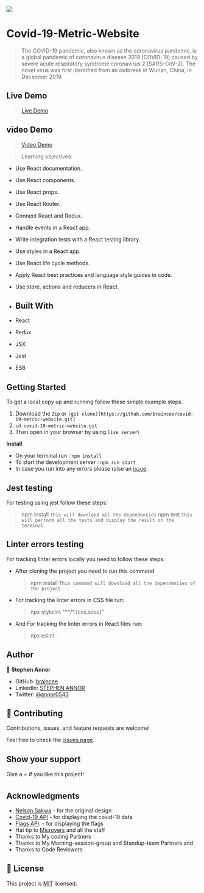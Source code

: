 ![](https://img.shields.io/badge/Microverse-blueviolet)

# Covid-19-Metric-Website

> The COVID-19 pandemic, also known as the coronavirus pandemic, is a global pandemic of coronavirus disease 2019 (COVID-19) caused by severe acute respiratory syndrome coronavirus 2 (SARS-CoV-2). The novel virus was first identified from an outbreak in Wuhan, China, in December 2019.

## Live Demo

> [Live Demo](https://covid-19-metric.netlify.app/)

## video Demo

> [Video Demo](https://www.loom.com/share/5a0be35f8a554416aa3bc95ea06089da)

> Learning objectives: 

- Use React documentation.
- Use React components.
- Use React props.
- Use React Router.
- Connect React and Redux.
- Handle events in a React app.
- Write integration tests with a React testing library.
- Use styles in a React app.
- Use React life cycle methods.
- Apply React best practices and language style guides in code.
- Use store, actions and reducers in React.


- ## Built With

- React
- Redux
- JSX
- Jest 
- ES6 

## Getting Started

To get a local copy up and running follow these simple example steps.
1. Download the `Zip` or `(git clone)[https://github.com/braincee/covid-19-metric-website.git]`
2. `cd covid-19-metric-website.git`
3. Then open in your browser by using `live server`\

**Install**

- On your terminal run : `npm install`
- To start the development server : `npm run start`
- In case you run into any errors please raise an [issue](https://github.com/braincee/covid-19-metric-website/issues).

## Jest testing
For testing using jest follow these steps:
  > npm install
  `This will download all the dependencies`
  > npm test 
  `This will perform all the tests and display the result on the terminal`

## Linter errors testing
For tracking linter errors locally you need to follow these steps:

- After cloning the project you need to run this command
  > npm install
   `This command will download all the dependencies of the project`

- For tracking the linter errors in CSS file run:
  > npx stylelint "**/*.{css,scss}"

- And For tracking the linter errors in React files run:
  > npx eslint .


## Author

👤 **Stephen Annor**

- GitHub: [braincee](https://github.com/braincee)
- LinkedIn: [STEPHEN ANNOR](https://www.linkedin.com/in/stephen-annor/)
- Twitter: [@annor0543](https://twitter.com/annor0543)
  
## 🤝 Contributing

Contributions, issues, and feature requests are welcome!

Feel free to check the [issues page](https://github.com/braincee/covid-19-metric-website/issues).

## Show your support

Give a ⭐️ if you like this project!

## Acknowledgments
- [Nelson Sakwa](https://www.behance.net/sakwadesignstudio) - for the original design
- [Covid-19 API](https://mmediagroup.fr/covid-19) - for displaying the covid-19 data
- [Flags API](https://countryflagsapi.com/). - for displaying the flags
- Hat tip to [Microvers](www.microverse.org)  and all the staff
- Thanks to My coding Partners 
- Thanks to My Morning-session-group and Standup-team Partners and
- Thanks to Code Reviewers

## 📝 License

This project is [MIT](./MIT.md) licensed.
                                                                                                                                 
